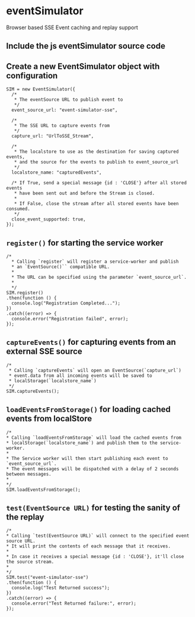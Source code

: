 # eventSimulator
Browser based SSE Event caching and replay support

## Include the js eventSimulator source code
<script src="eventSimulator.js"></script>

## Create a new EventSimulator object with configuration
```
SIM = new EventSimulator({
  /*
   * The eventSource URL to publish event to
   */
  event_source_url: "event-simulator-sse",

  /*
   * The SSE URL to capture events from
   */
  capture_url: "UrlToSSE_Stream",

  /* 
   * The localstore to use as the destination for saving captured events,
   * and the source for the events to publish to event_source_url
   */
  localstore_name: "capturedEvents",

  /* If True, send a special message {id : 'CLOSE'} after all stored events
   * have been sent out and before the Stream is closed.
   *
   * If False, close the stream after all stored events have been consumed.
   */
  close_event_supported: true,
});
```

## `register()` for starting the service worker
```
/*
  * Calling `register` will register a service-worker and publish 
  * an `EventSource()`` compatible URL.
  *
  * The URL can be specified using the parameter `event_source_url`.
  * 
  */
SIM.register()
.then(function () {
  console.log("Registration Completed...");
})
.catch((error) => {
  console.error("Registration failed", error);
});
```

## `captureEvents()` for capturing events from an external SSE source
```
/*
 * Calling `captureEvents` will open an EventSource(`capture_url`)
 * event.data from all incoming events will be saved to 
 * localStorage(`localstore_name`)
 */
SIM.captureEvents();
```

## `loadEventsFromStorage()` for loading cached events from localStore
```
/*
* Calling `loadEventsFromStorage` will load the cached events from
* localStorage(`localstore_name`) and publish them to the service-worker.
* 
* The Service worker will then start publishing each event to `event_source_url`.
* The event messages will be dispatched with a delay of 2 seconds between messages.
* 
*/
SIM.loadEventsFromStorage();
```

## `test(EventSource URL)` for testing the sanity of the replay
```
/*
* Calling `test(EventSource URL)` will connect to the specified event source URL.
* It will print the contents of each message that it receives.
*
* In case it receives a special message {id : 'CLOSE'}, it'll close the source stream.
* 
*/
SIM.test("event-simulator-sse")
.then(function () {
  console.log("Test Returned success");
})
.catch((error) => {
  console.error("Test Returned failure:", error);
});
```
